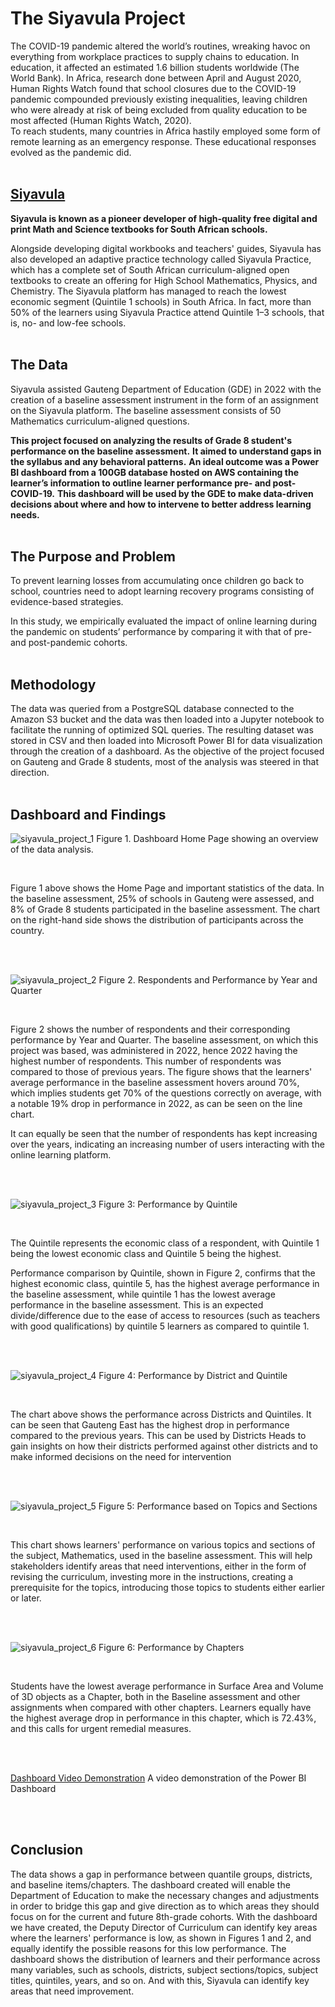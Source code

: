 # The Siyavula Project

The COVID-19 pandemic altered the world’s routines, wreaking havoc on everything from workplace practices to supply chains
to education. In education, it affected an estimated 1.6 billion students worldwide (The World Bank). In Africa, research done 
between April and August 2020, Human Rights Watch found that school closures due to the COVID-19 pandemic compounded
previously existing inequalities, leaving children who were already at risk of being excluded from quality education to be most
affected (Human Rights Watch, 2020).
<br>
To reach students, many countries in Africa hastily employed some form of remote learning as an emergency response. These
educational responses evolved as the pandemic did.
<br>
<br>

## [Siyavula](https://www.siyavula.com/)

**Siyavula is known as a pioneer developer of high-quality free digital and print Math and Science textbooks for South African
schools.**

Alongside developing digital workbooks and teachers' guides, Siyavula has also developed an adaptive practice technology called 
Siyavula Practice, which has a complete set of South African curriculum-aligned open textbooks to create an offering for High 
School Mathematics, Physics, and Chemistry. The Siyavula platform has managed to reach the lowest economic segment 
(Quintile 1 schools) in South Africa. In fact, more than 50% of the learners using Siyavula Practice attend Quintile 1–3 schools, 
that is, no- and low-fee schools.
<br>
<br>

## The Data

Siyavula assisted Gauteng Department of Education (GDE) in 2022 with the creation of a baseline assessment instrument in the form of 
an assignment on the Siyavula platform. The baseline assessment consists of 50 Mathematics curriculum-aligned questions.

**This project focused on analyzing the results of Grade 8 student's performance on the baseline assessment.** 
**It aimed to understand gaps in the syllabus and any behavioral patterns.**
**An ideal outcome was a Power BI dashboard from a 100GB database hosted on AWS containing the learner’s information to outline learner performance pre- and post-COVID-19.**
**This dashboard will be used by the GDE to make data-driven decisions about where and how to intervene to better address learning needs.**
<br>
<br>

## The Purpose and Problem

To prevent learning losses from accumulating once children go back to school, countries need to adopt learning recovery
programs consisting of evidence-based strategies.

In this study, we empirically evaluated the impact of online learning during the pandemic on students’ performance by comparing 
it with that of pre- and post-pandemic cohorts.
<br>
<br>

## Methodology

The data was queried from a PostgreSQL database connected to the Amazon S3 bucket and the data was then loaded into a Jupyter notebook to 
facilitate the running of optimized SQL queries. The resulting dataset was stored in CSV and then loaded into Microsoft Power BI for data 
visualization through the creation of a dashboard. As the objective of the project focused on Gauteng and Grade 8 students, most of the 
analysis was steered in that direction.
<br>
<br>

## Dashboard and Findings


![siyavula_project_1](images/siyavula_project_1.PNG)
Figure 1. Dashboard Home Page showing an overview of the data analysis.

<br>

Figure 1 above shows the Home Page and important statistics of the data. In the baseline assessment, 25% of schools in Gauteng were assessed, and 8% of
Grade 8 students participated in the baseline assessment. The chart on the right-hand side shows the distribution of participants across the country.

<br>
<br>

![siyavula_project_2](images/siyavula_project_2.PNG)
Figure 2. Respondents and Performance by Year and Quarter

<br>

Figure 2 shows the number of respondents and their corresponding performance by Year and Quarter. The baseline assessment, on which this project was based,
was administered in 2022, hence 2022 having the highest number of respondents. This number of respondents was compared to those of previous years. The figure 
shows that the learners' average performance in the baseline assessment hovers around 70%, which implies students get 70% of the questions correctly on 
average, with a notable 19% drop in performance in 2022, as can be seen on the line chart.

It can equally be seen that the number of respondents has kept increasing over the years, indicating an increasing number of users interacting with the online learning platform.

<br>
<br>

![siyavula_project_3](images/siyavula_project_3.PNG)
Figure 3: Performance by Quintile

<br>

The Quintile represents the economic class of a respondent, with Quintile 1 being the lowest economic class and Quintile 5 being the highest.

Performance comparison by Quintile, shown in Figure 2, confirms that the highest economic class, quintile 5, has the highest
average performance in the baseline assessment, while quintile 1 has the lowest average performance in the baseline assessment.
This is an expected divide/difference due to the ease of access to resources (such as teachers with good qualifications) by quintile
5 learners as compared to quintile 1.

<br>
<br>

![siyavula_project_4](images/siyavula_project_4.PNG)
Figure 4: Performance by District and Quintile

<br>

The chart above shows the performance across Districts and Quintiles. It can be seen that Gauteng East has the highest drop in performance 
compared to the previous years. This can be used by Districts Heads to gain insights on how their districts performed against other districts 
and to make informed decisions on the need for intervention

<br>
<br>

![siyavula_project_5](images/siyavula_project_5.PNG)
Figure 5: Performance based on Topics and Sections

<br>

This chart shows learners' performance on various topics and sections of the subject, Mathematics, used in the baseline assessment. This will help 
stakeholders identify areas that need interventions, either in the form of revising the curriculum, investing more in the instructions, creating a 
prerequisite for the topics, introducing those topics to students either earlier or later.

<br>
<br>

![siyavula_project_6](images/siyavula_project_6.PNG)
Figure 6: Performance by Chapters

<br>

Students have the lowest average performance in Surface Area and Volume of 3D objects as a Chapter, both in the Baseline assessment and other assignments when
compared with other chapters. Learners equally have the highest average drop in performance in this chapter, which is 72.43%, and this calls for urgent remedial
measures.

<br>
<br>

[Dashboard Video Demonstration](https://youtu.be/KFYwLKjffAM)
A video demonstration of the Power BI Dashboard

<br>
<br>



## Conclusion

The data shows a gap in performance between quantile groups, districts, and baseline items/chapters. The dashboard created will
enable the Department of Education to make the necessary changes and adjustments in order to bridge this gap and give direction 
as to which areas they should focus on for the current and future 8th-grade cohorts.
With the dashboard we have created, the Deputy Director of Curriculum can identify key areas where the learners' performance is
low, as shown in Figures 1 and 2, and equally identify the possible reasons for this low performance.
The dashboard shows the distribution of learners and their performance across many variables, such as schools, districts, subject
sections/topics, subject titles, quintiles, years, and so on. And with this, Siyavula can identify key areas that need improvement.
